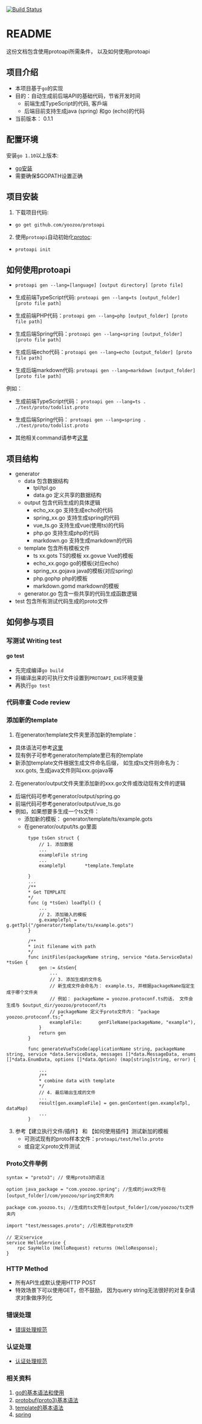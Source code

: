 [![Build Status](https://travis-ci.com/yoozoo/protoapi.svg?branch=master)](https://travis-ci.com/yoozoo/protoapi)

# README #

这份文档包含使用protoapi所需条件， 以及如何使用protoapi

## 项目介绍

* 本项目基于`go`的实现
* 目的：自动生成前后端API的基础代码，节省开发时间
    * 前端生成TypeScript的代码, 客戶端
    * 后端目前支持生成java (spring) 和go (echo)的代码
* 当前版本： 0.1.1

## 配置环境

安装`go 1.10`以上版本:

* [go安装](https://golang.org/doc/install)
* 需要确保$GOPATH设置正确

## 项目安装

1. 下载项目代码:
  * `go get github.com/yoozoo/protoapi`

2. 使用`protoapi`自动初始化[protoc](https://github.com/protocolbuffers/protobuf):
  * `protoapi init`

## 如何使用protoapi

* `protoapi gen --lang=[language] [output directory] [proto file]`

* 生成前端TypeScript代码: `protoapi gen --lang=ts [output_folder] [proto file path]`
* 生成前端PHP代码：`protoapi gen --lang=php [output_folder] [proto file path]`
* 生成后端Spring代码：`protoapi gen --lang=spring [output_folder] [proto file path]`
* 生成后端echo代码：`protoapi gen --lang=echo [output_folder] [proto file path]`
* 生成后端markdown代码: `protoapi gen --lang=markdown [output_folder] [proto file path]`

例如：
* 生成前端TypeScript代码： `protoapi gen --lang=ts . ./test/proto/todolist.proto`
* 生成后端Spring代码： `protoapi gen --lang=spring . ./test/proto/todolist.proto`

* 其他相关command请参考[这里](docs/protoapi_cli.md)

## 项目结构
* generator
    * data 包含数据结构
        * tpl/tpl.go
        * data.go 定义共享的数据结构
    * output 包含代码生成的具体逻辑
        * echo_xx.go 支持生成echo的代码
        * spring_xx.go 支持生成spring的代码
        * vue_ts.go 支持生成vue(使用ts)的代码
        * php.go 支持生成php的代码
        * markdown.go 支持生成markdown的代码
    * template 包含所有模板文件
        * ts
            xx.gots TS的模板
            xx.govue Vue的模板
        * echo_xx.gogo go的模板(对应echo)
        * spring_xx.gojava java的模板(对应spring)
        * php.gophp php的模板
        * markdown.gomd markdown的模板
    * generator.go 包含一些共享的代码生成函数逻辑
* test 包含所有测试代码生成的proto文件

## 如何参与项目

### 写测试 Writing test

#### go test

* 先完成编译`go build`
* 将编译出来的可执行文件设置到`PROTOAPI_EXE`环境变量
* 再执行`go test`

### 代码审查 Code review


### 添加新的template

1. 在generator/template文件夹里添加新的template：

* 具体语法可参考[这里](https://golang.org/pkg/text/template/)
* 现有例子可参考generator/template里已有的template
* 新添加template文件根据生成文件命名后缀， 如生成ts文件则命名为：xxx.gots, 生成java文件则叫xxx.gojava等

2. 在generator/output文件夹里添加新的xxx.go文件或改动现有文件的逻辑

* 后端代码可参考generator/output/spring.go
* 前端代码可参考generator/output/vue_ts.go
* 例如，如果想要多生成一个ts文件：
  * 添加新的模板： generator/template/ts/example.gots
  * 在generator/output/ts.go里面

```golang
        type tsGen struct {
            // 1. 添加数据
            ...
            exampleFile string
            ...
            exampleTpl       *template.Template

        }
        ...
        /**
        * Get TEMPLATE
        */
        func (g *tsGen) loadTpl() {
            ...
            // 2. 添加输入的模板
            g.exampleTpl = g.getTpl("/generator/template/ts/example.gots")
        }

        /**
        * init filename with path
        */
        func initFiles(packageName string, service *data.ServiceData) *tsGen {
            gen := &tsGen{
                ...
                // 3. 添加生成的文件名
                // 新生成文件会命名为： example.ts, 并根据packageName指定生成于哪个文件夹
                // 例如： packageName = yoozoo.protoconf.ts的话， 文件会生成与 $output_dir/yoozoo/protoconf/ts
                // packageName 定义于proto文件内： “package yoozoo.protoconf.ts;”
                exampleFile:      genFileName(packageName, "example"),
            }
            return gen
        }

        func generateVueTsCode(applicationName string, packageName string, service *data.ServiceData, messages []*data.MessageData, enums []*data.EnumData, options []*data.Option) (map[string]string, error) {

            ...
            /**
            * combine data with template
            */
            // 4. 最后输出生成的文件
            ...
            result[gen.exampleFile] = gen.genContent(gen.exampleTpl, dataMap)
            ...
        }

```

3. 参考【建立执行文件/插件】 和 【如何使用插件】测试新加的模板
    * 可测试现有的proto样本文件：`protoapi/test/hello.proto`
    * 或自定义proto文件测试

### Proto文件举例

```
syntax = "proto3"; // 使用proto3的语法

option java_package = "com.yoozoo.spring"; //生成的java文件在[output_folder]/com/yoozoo/spring文件夹内

package com.yoozoo.ts; //生成的ts文件在[output_folder]/com/yoozoo/ts文件夹内

import "test/messages.proto"; //引用其他proto文件

// 定义service
service HelloService {
    rpc SayHello (HelloRequest) returns (HelloResponse);
}

```

### HTTP Method

* 所有API生成默认使用HTTP POST
* 特效场景下可以使用GET，但不鼓励， 因为query string无法很好的对复杂请求对象做序列化

### 错误处理

* [错误处理规范](docs/ErrorHandling.md)

### 认证处理

* [认证处理规范](docs/protoapi_auth_cn.md)

### 相关资料
1. [go的基本语法和使用](https://golang.org/doc/)
2. [protobuf(proto3)基本语法](https://developers.google.com/protocol-buffers/docs/proto3)
3. [template的基本语法](https://golang.org/pkg/text/template/)
4. [spring](https://spring.io/guides)
